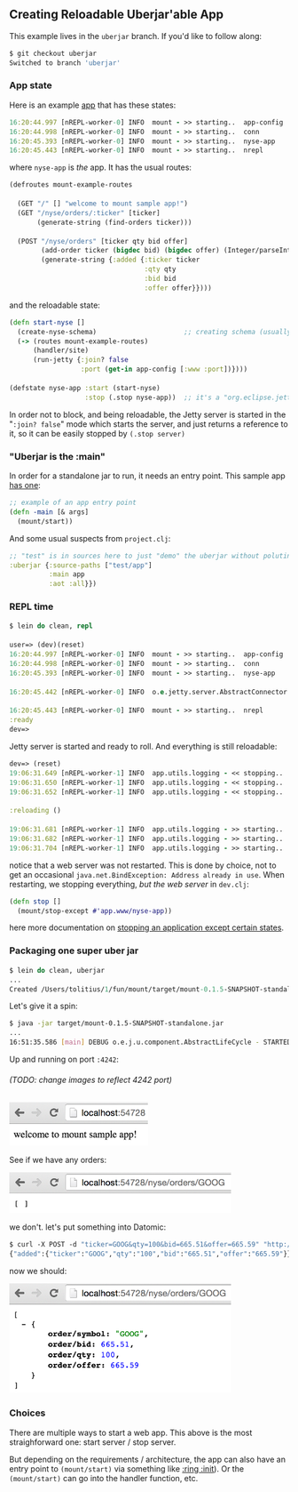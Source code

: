## Creating Reloadable Uberjar'able App

This example lives in the `uberjar` branch. If you'd like to follow along:

```bash
$ git checkout uberjar
Switched to branch 'uberjar'
```

### App state

Here is an example [app](https://github.com/tolitius/mount/tree/uberjar/test/app) that has these states:

```clojure
16:20:44.997 [nREPL-worker-0] INFO  mount - >> starting..  app-config
16:20:44.998 [nREPL-worker-0] INFO  mount - >> starting..  conn
16:20:45.393 [nREPL-worker-0] INFO  mount - >> starting..  nyse-app
16:20:45.443 [nREPL-worker-0] INFO  mount - >> starting..  nrepl
```

where `nyse-app` is _the_ app. It has the usual routes:

```clojure
(defroutes mount-example-routes

  (GET "/" [] "welcome to mount sample app!")
  (GET "/nyse/orders/:ticker" [ticker]
       (generate-string (find-orders ticker)))

  (POST "/nyse/orders" [ticker qty bid offer] 
        (add-order ticker (bigdec bid) (bigdec offer) (Integer/parseInt qty))
        (generate-string {:added {:ticker ticker 
                                  :qty qty 
                                  :bid bid 
                                  :offer offer}})))
```

and the reloadable state:

```clojure
(defn start-nyse []
  (create-nyse-schema)                      ;; creating schema (usually done long before the app is started..)
  (-> (routes mount-example-routes)
      (handler/site)
      (run-jetty {:join? false
                  :port (get-in app-config [:www :port])})))

(defstate nyse-app :start (start-nyse)
                   :stop (.stop nyse-app))  ;; it's a "org.eclipse.jetty.server.Server" at this point
```

In order not to block, and being reloadable, the Jetty server is started in the "`:join? false`" mode which starts the server, 
and just returns a reference to it, so it can be easily stopped by `(.stop server)`

### "Uberjar is the :main"

In order for a standalone jar to run, it needs an entry point. This sample app [has one](https://github.com/tolitius/mount/blob/uberjar/test/app/app.clj#L16):

```clojure
;; example of an app entry point
(defn -main [& args]
  (mount/start))
```

And some usual suspects from `project.clj`:

```clojure
;; "test" is in sources here to just "demo" the uberjar without poluting mount "src"
:uberjar {:source-paths ["test/app"]
          :main app
          :aot :all}})
```

### REPL time

```clojure
$ lein do clean, repl

user=> (dev)(reset)
16:20:44.997 [nREPL-worker-0] INFO  mount - >> starting..  app-config
16:20:44.998 [nREPL-worker-0] INFO  mount - >> starting..  conn
16:20:45.393 [nREPL-worker-0] INFO  mount - >> starting..  nyse-app

16:20:45.442 [nREPL-worker-0] INFO  o.e.jetty.server.AbstractConnector - Started SelectChannelConnector@0.0.0.0:4242

16:20:45.443 [nREPL-worker-0] INFO  mount - >> starting..  nrepl
:ready
dev=>
```

Jetty server is started and ready to roll. And everything is still reloadable:

```clojure
dev=> (reset)
19:06:31.649 [nREPL-worker-1] INFO  app.utils.logging - << stopping..  #'app/nrepl
19:06:31.650 [nREPL-worker-1] INFO  app.utils.logging - << stopping..  #'app.db/conn
19:06:31.652 [nREPL-worker-1] INFO  app.utils.logging - << stopping..  #'app.config/app-config

:reloading ()

19:06:31.681 [nREPL-worker-1] INFO  app.utils.logging - >> starting..  #'app.config/app-config
19:06:31.682 [nREPL-worker-1] INFO  app.utils.logging - >> starting..  #'app.db/conn
19:06:31.704 [nREPL-worker-1] INFO  app.utils.logging - >> starting..  #'app/nrepl
```

notice that a web server was not restarted. This is done by choice, not to get an occasional `java.net.BindException: Address already in use`. When restarting, we stopping everything, _but the web server_ in `dev.clj`:

```clojure
(defn stop []
  (mount/stop-except #'app.www/nyse-app))
```

here more documentation on [stopping an application except certain states](https://github.com/tolitius/mount#stop-an-application-except-certain-states).

### Packaging one super uber jar

```clojure
$ lein do clean, uberjar
...
Created /Users/tolitius/1/fun/mount/target/mount-0.1.5-SNAPSHOT-standalone.jar ;;  your version may vary
```

Let's give it a spin:

```bash
$ java -jar target/mount-0.1.5-SNAPSHOT-standalone.jar
...
16:51:35.586 [main] DEBUG o.e.j.u.component.AbstractLifeCycle - STARTED SelectChannelConnector@0.0.0.0:4242
```

Up and running on port `:4242`:

###### _(TODO: change images to reflect 4242 port)_

<img src="img/welcome-uberjar.png" width="250">

See if we have any orders:

<img src="img/get-uberjar.png" width="400">

we don't. let's put something into Datomic:

```clojure
$ curl -X POST -d "ticker=GOOG&qty=100&bid=665.51&offer=665.59" "http://localhost:4242/nyse/orders"
{"added":{"ticker":"GOOG","qty":"100","bid":"665.51","offer":"665.59"}}
```

now we should:

<img src="img/post-uberjar.png" width="400">

### Choices

There are multiple ways to start a web app. This above is the most straighforward one: start server / stop server.

But depending on the requirements / architecture, the app can also have an entry point to `(mount/start)` 
via something like [:ring :init](https://github.com/weavejester/lein-ring#general-options)). Or the `(mount/start)` 
can go into the handler function, etc.

